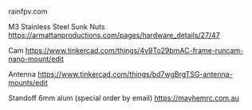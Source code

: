 rainfpv.com

M3 Stainless Steel Sunk Nuts https://armattanproductions.com/pages/hardware_details/27/47

Cam https://www.tinkercad.com/things/4v9To29bmAC-frame-runcam-nano-mount/edit

Antenna https://www.tinkercad.com/things/bd7wgBrgTSG-antenna-mounts/edit

Standoff 6mm alum (special order by email) https://mayhemrc.com.au
